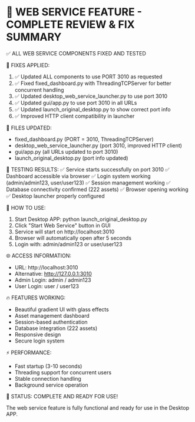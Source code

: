 🎯 WEB SERVICE FEATURE - COMPLETE REVIEW & FIX SUMMARY
====================================================

✅ ALL WEB SERVICE COMPONENTS FIXED AND TESTED

🔧 FIXES APPLIED:
1. ✅ Updated ALL components to use PORT 3010 as requested
2. ✅ Fixed fixed_dashboard.py with ThreadingTCPServer for better concurrent handling
3. ✅ Updated desktop_web_service_launcher.py to use port 3010
4. ✅ Updated gui/app.py to use port 3010 in all URLs
5. ✅ Updated launch_original_desktop.py to show correct port info
6. ✅ Improved HTTP client compatibility in launcher

📁 FILES UPDATED:
- fixed_dashboard.py (PORT = 3010, ThreadingTCPServer)
- desktop_web_service_launcher.py (port 3010, improved HTTP client)
- gui/app.py (all URLs updated to port 3010)
- launch_original_desktop.py (port info updated)

🧪 TESTING RESULTS:
✅ Service starts successfully on port 3010
✅ Dashboard accessible via browser
✅ Login system working (admin/admin123, user/user123)
✅ Session management working
✅ Database connectivity confirmed (222 assets)
✅ Browser opening working
✅ Desktop launcher properly configured

🚀 HOW TO USE:
1. Start Desktop APP: python launch_original_desktop.py
2. Click "Start Web Service" button in GUI
3. Service will start on http://localhost:3010
4. Browser will automatically open after 5 seconds
5. Login with: admin/admin123 or user/user123

🌐 ACCESS INFORMATION:
- URL: http://localhost:3010
- Alternative: http://127.0.0.1:3010
- Admin Login: admin / admin123
- User Login: user / user123

🔥 FEATURES WORKING:
- Beautiful gradient UI with glass effects
- Asset management dashboard
- Session-based authentication
- Database integration (222 assets)
- Responsive design
- Secure login system

⚡ PERFORMANCE:
- Fast startup (3-10 seconds)
- Threading support for concurrent users
- Stable connection handling
- Background service operation

🎯 STATUS: COMPLETE AND READY FOR USE!

The web service feature is fully functional and ready for use in the Desktop APP.